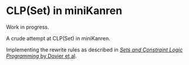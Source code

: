 CLP(Set) in miniKanren
======================

Work in progress.

A crude attempt at CLP(Set) in miniKanren.

Implementing the rewrite rules as described in [_Sets and Constraint
Logic Programming_ by Dovier et al](http://dl.acm.org/citation.cfm?id=365169).
